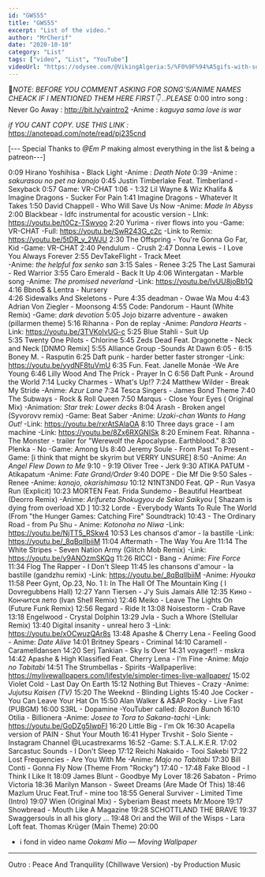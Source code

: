 ```yaml
---
id: "GWS55"
title: "GWS55"
excerpt: "List of the video."
author: "MrCherif"
date: "2020-10-10"
category: "List"
tags: ["video", "List", "YouTube"]
videoUrl: "https://odysee.com/@VikingAlgeria:5/%F0%9F%94%A5gifs-with-sound-coub-mix-!-55-%E2%9A%A1%EF%B8%8F:0"
---
```

📌*NOTE*:
*BEFORE YOU COMMENT ASKING FOR SONG'S/ANIME NAMES CHEACK IF I MENTIONED THEM HERE FIRST👇 ..PLEASE*
0:00 intro song : Never Go Away :
http://bit.ly/vaintro2
-Anime : *kaguya sama love is war*

*if YOU CANT COPY. USE THIS LINK :*
https://anotepad.com/note/read/pj235cnd

[--- Special Thanks to *@Em P* making almost everything in the list & being a patreon---]

0:09  Hirano Yoshihisa - Black Light 
-Anime : *Death Note*
0:39
-Anime : *sakurasou no pet na kanojo*
0:45   Justin Timberlake Feat. Timberland - Sexyback
0:57 Game: VR-CHAT
1:06 -
1:32  Lil Wayne & Wiz Khalifa & Imagine Dragons - Sucker For Pain 
1:41  Imagine Dragons - Whatever It Takes
1:50  David Chappell -  Who Will Save Us Now 
        -Anime: *Made In Abyss*
2:00  Blackbear - Idfc instrumental for acoustic version
        - LInk: https://youtu.be/t0Cz-TSwyoo
2:20 Yurima - river flows into you
         -Game: VR-CHAT 
        -Full: https://youtu.be/SwR243G_c2c
        -Link to Remix: https://youtu.be/5tDR_y_2WJU
2:30  The Offspring - You're Gonna Go Far, Kid
        -Game: VR-CHAT
2:40  Pendulum - Crush
2:47  Donna Lewis - I Love You Always Forever
2:55  DevTakeFlight - Track Meet  
         -Anime: *the helpful fox senko san*
3:15 Sales - Renee
3:25 The Last Samurai - Red Warrior
3:55 Caro Emerald - Back It Up 
4:06 Wintergatan - Marble song
       -Anime: *The promised neverland*
       -Link: https://youtu.be/IvUU8joBb1Q
4:16 Bbno$  & Lentra - Nursery  
4:26 Sidewalks And Skeletons - Pure 
4:35 deadman - Owae Wa Mou 
4:43 Adrian Von Ziegler - Moonsong 
4:55 Code: Pandorum - Haunt (White Remix)
       -Game: *dark devotion*
5:05 Jojo bizarre adventure - awaken (pillarmen theme)
5:16 Rihanna - Pon de replay
        -Anime: *Pandora Hearts*
        -Link: https://youtu.be/3TVKoIvUG-c
5:25  Blue Stahli - Suit Up  
5:35  Twenty One Pilots - Chlorine 
5:45  Zeds Dead Feat. Dragonette - Neck and Neck [DNMO Remix] 
5:55  Alliance Group -Sounds At Dawn
6:05 - 
6:15  Boney M. - Rasputin 
6:25  Daft punk - harder better faster stronger
         -Link: https://youtu.be/yydNF8tuVmU
6:35  Fun. Feat. Janelle Monáe -We Are Young 
6:46  Lilly Wood And The Prick - Prayer In C 
6:56  Daft Punk - Around the World 
7:14  Lucky Charmes - What's Up!? 
7:24 Matthew Wilder - Break My Stride 
        -Anime: *Azur Lane*
7:34 Tesca Singers - James Bond Theme
7:40 The Subways - Rock & Roll Queen 
7:50  Marqus - Close Your Eyes ( Original Mix)
        -Animation: *Star trek: Lower decks*
8:04  Arash - Broken angel (Syvorovv remix) 
        -Game: Beat Saber 
        -Anime: *Uzaki-chan Wants to Hang Out!*
        -Link: https://youtu.be/rxrAtSAlaOA
8:10  Three days grace - I am machine
         -Link: https://youtu.be/8Zx6RXGNISk
8:20  Eminem Feat. Rihanna - The Monster
        - trailer for "Werewolf the Apocalypse. Earthblood."
8:30  Plenka -  No 
        -Game: Among Us 
8:40  Jeremy Soule - From Past To Present 
        -Game: [i think that might be skyrim but VERRY UNSURE]
8:50 
        -Anime: *An Angel Flew Down to Me*
9:10 - 
9:19  Oliver Tree -  Jerk 
9:30  ATIKA PATUM - Atikapatum 
        -Anime: *Fate Grand/Order*
9:40  DOPE - Die Mf Die
9:50  Sales - Renee 
         -Anime: *kanojo, okarishimasu*
10:12  N1NT3ND0 Feat. QP - Run Vasya Run (Explicit)
10:23  MORTEN Feat. Frida Sundemo - Beautiful Heartbeat (Deorro Remix)
         -Anime: *Arifureta Shokugyou de Sekai Saikyou*
[ Shazam is dying from overload XD ]
10:32  Lorde - Everybody Wants To Rule The World (From "the Hunger Games: Catching Fire" Soundtrack) 
10:43 - The Ordinary Road - from Pu Shu
        - Anime: *Kotonoha no Niwa*
          -Link: https://youtu.be/NjTT5_RSkw4
10:53  Les chansos d'amor - la bastille
         -Link: https://youtu.be/_8qBqlIbiiM
11:04  Aftermath - The Way You Are
11:14  The White Stripes - Seven Nation Army (Glitch Mob Remix)
         -Link: https://youtu.be/y9ANOzmSKQg
11:26  RICCI - Bang
         - Anime: *Fire Force*
11:34  Flog The Rapper -  I Don't Sleep 
11:45 les chansons d'amour - la bastille (gandzhu remix)
         -Link: https://youtu.be/_8qBqlIbiiM
         -Anime: *Hyouka*
11:58 Peer Gynt, Op.23, No. 1 I: In The Hall Of The Mountain King ( I Dovregubbens Hall)
12:27  Yann Tiersen -  J'y Suis Jamais Allé
12:35 Кино - Кончится лето (Ivan Shell Remix)
12:46  Meiko -  Leave The Lights On (Future Funk Remix)
12:56  Regard - Ride It 
13:08  Noisestorm - Crab Rave 
13:18  Engelwood - Crystal Dolphin 
13:29  Jvla - Such a Whore (Stellular Remix)
13:40  Digital insanity - unreal hero 3
        -Link: https://youtu.be/xOCwuzQAr8s
13:48  Apashe & Cherry Lena - Feeling Good
        - Anime: *Date Alive*
14:01  Britney Spears - Criminal
14:10 Caramell - Caramelldansen 
14:20 Serj Tankian -  Sky Is Over 
14:31 voyager!! - mskra
14:42   Apashe & High Klassified Feat. Cherry Lena - I'm Fine
         -Anime: *Majo no Tabitabi*
14:51 The Strumbellas - Spirits
        -Wallpaperlive: https://mylivewallpapers.com/lifestyle/simpler-times-live-wallpaper/
15:02 Violet Cold - Last Day On Earth 
15:12 Nothing But Thieves  - Crazy 
         -Anime: *Jujutsu Kaisen (TV)*
15:20 The Weeknd  - Blinding Lights 
15:40 Joe Cocker - You Can Leave Your Hat On 
15:50 Alan Walker & A$AP Rocky - Live Fast (PUBGM)
16:00 S3RL - Dopamine
         -YouTuber called: *Bozon Bunch*
16:10 Otilia - Billionera
         -Anime: *Josee to Tora to Sakana-tachi*
         -Link: https://youtu.be/GoDZg5IwpFI
16:20 Little Big - I'm Ok
16:30 Acapella version of PAIN - Shut Your Mouth
16:41 Hyper Trvshit - Solo Siente
       -Instagram Channel @Lucastrexarms
16:52
       -Game: S.T.A.L.K.E.R.
17:02 Sarcastuc Sounds - I Don't Sleep 
17:12 Reichi Nakaido - Tooi Sakebi 
17:22 Lost Frequencies - Are You With Me
         -Anime: *Majo no Tabitabi*
17:30 Bill Conti - Gonna Fly Now (Theme From "Rocky")
17:40 -
17:48 Fake Blood - I Think I Like It
18:09 James Blunt - Goodbye My Lover
18:26 Sabaton - Primo Victoria
18:36 Marilyn Manson - Sweet Dreams (Are Made Of This)
18:46 Mazlum Uruc Feat.Truf - mine too
18:55 General Surviver - Limited Time (Intro)
19:07 Wien (Original Mix) - Syberiam Beast meets Mr.Moore
19:17 Showbread - Mouth Like A Magazine 
19:28 SCHOTTLAND THE BRAVE
19:37 Swaggersouls in all his glory ...
19:48 Ori and the Will of the Wisps - Lara Loft feat. Thomas Krüger (Main Theme)
20:00 
- i fond in video name *Ookami Mio — Moving Wallpaper*

----
Outro : Peace And Tranquility (Chillwave Version) -by Production Music
